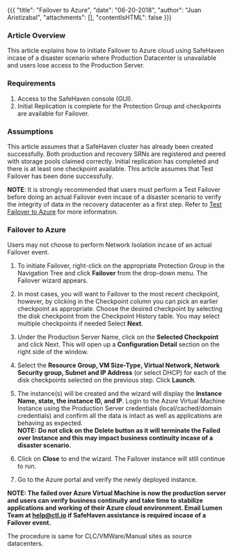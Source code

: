 {{{
  "title": "Failover to Azure",
  "date": "06-20-2018",
  "author": "Juan Aristizabal",
  "attachments": [],
  "contentIsHTML": false
}}}

### Article Overview
This article explains how to initiate Failover to Azure cloud using SafeHaven incase of a disaster scenario where Production Datacenter is unavailable and users lose access to the Production Server.

### Requirements
1. Access to the SafeHaven console (GUI).
2. Initial Replication is complete for the Protection Group and checkpoints are available for Failover.

### Assumptions
This article assumes that a SafeHaven cluster has already been created successfully. Both production and recovery SRNs are registered and peered with storage pools claimed correctly. Initial replication has completed and there is at least one checkpoint available. This article assumes that Test Failover has been done successfully.

**NOTE**: It is strongly recommended that users must perform a Test Failover before doing an actual Failover even incase of a disaster scenario to verify the integrity of data in the recovery datacenter as a first step. Refer to [Test Failover to Azure](TestFailoverAzure.md) for more information.

### Failover to Azure
Users may not choose to perform Network Isolation incase of an actual Failover event.

1. To initiate Failover, right-click on the appropriate Protection Group in the Navigation Tree and click **Failover** from the drop-down menu. The Failover wizard appears.

2. In most cases, you will want to Failover to the most recent checkpoint, however, by clicking in the Checkpoint column you can pick an earlier checkpoint as appropriate. Choose the desired checkpoint by selecting the disk checkpoint from the Checkpoint History table. You may select multiple checkpoints if needed Select **Next**.

3. Under the Production Server Name, click on the **Selected Checkpoint** and click Next. This will open up a **Configuration Detail** section on the right side of the window.

4. Select the **Resource Group, VM Size-Type, Virtual Network, Network Security group, Subnet and IP Address** (or select DHCP) for each of the disk checkpoints selected on the previous step. Click **Launch**.

5. The instance(s) will be created and the wizard will display the **Instance Name, state, the instance ID, and IP**. Login to the Azure Virtual Machine Instance using the Production Server credentials (local/cached/domain credentials) and confirm all the data is intact as well as applications are behaving as expected.  
   **NOTE:** **Do not click on the Delete button as it will terminate the Failed over Instance and this may impact business continuity incase of a disaster scenario.**

6. Click on **Close** to end the wizard. The Failover instance will still continue to run.

7. Go to the Azure portal and verify the newly deployed instance.

**NOTE: The failed over Azure Virtual Machine is now the production server and users can verify business continuity and take time to stabilize applications and working of their Azure cloud environment. Email Lumen Team at help@ctl.io if SafeHaven assistance is required incase of a Failover event.**

The procedure is same for CLC/VMWare/Manual sites as source datacenters.
